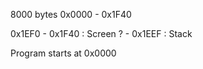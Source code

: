 8000 bytes
0x0000 - 0x1F40

0x1EF0 - 0x1F40 : Screen
?      - 0x1EEF : Stack

Program starts at 0x0000
